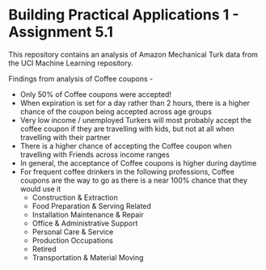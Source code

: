 # Building Practical Applications 1 - Assignment 5.1

This repository contains an analysis of Amazon Mechanical Turk data from the UCI Machine Learning repository.

Findings from analysis of Coffee coupons - 
- Only 50% of Coffee coupons were accepted!
- When expiration is set for a day rather than 2 hours, there is a higher chance of the coupon being accepted across age groups
- Very low income / unemployed Turkers will most probably accept the coffee coupon if they are travelling with kids, but not at all when travelling with their partner
- There is a higher chance of accepting the Coffee coupon when travelling with Friends across income ranges
- In general, the acceptance of Coffee coupons is higher during daytime
- For frequent coffee drinkers in the following professions, Coffee coupons are the way to go as there is a near 100% chance that they would use it
  - Construction & Extraction
  - Food Preparation & Serving Related
  - Installation Maintenance & Repair
  - Office & Administrative Support
  - Personal Care & Service
  - Production Occupations
  - Retired
  - Transportation & Material Moving


